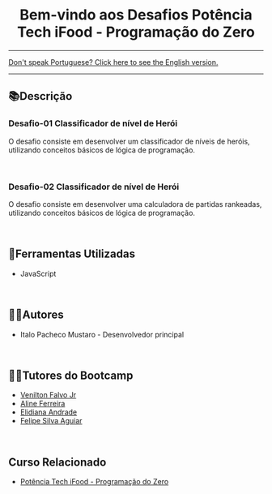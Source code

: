 <div align="center">
<h1>Bem-vindo aos Desafios Potência Tech iFood - Programação do Zero</h1> 
</div>

<hr>
<a href="https://github.com/ItaloPachecoMustaro/dio-programming-from-scratch-challenges/blob/main/README-EN.md">Don't speak Portuguese? Click here to see the English version.</a>
<hr>

## 📚Descrição

### Desafio-01 Classificador de nível de Herói

O desafio consiste em desenvolver um classificador de níveis de heróis, utilizando conceitos básicos de lógica de programação.

<br>

### Desafio-02 Classificador de nível de Herói

 O desafio consiste em desenvolver uma calculadora de partidas rankeadas, utilizando conceitos básicos de lógica de programação.

<br>

## 🔧Ferramentas Utilizadas

- JavaScript

<br>

## 🧑‍💻Autores

- Italo Pacheco Mustaro - Desenvolvedor principal

<br>

## 👨‍🏫Tutores do Bootcamp

- [Venilton Falvo Jr](https://www.linkedin.com/in/falvojr/)
- [Aline Ferreira](https://www.linkedin.com/in/aalineferreira/)
- [Elidiana Andrade](https://www.linkedin.com/in/elidianaandrade/)
- [Felipe Silva Aguiar](https://www.linkedin.com/in/felipe-exe/)

<br>

## Curso Relacionado

- [Potência Tech iFood - Programação do Zero](https://web.dio.me/track/potencia-tech-ifood-programacao-do-zero)

